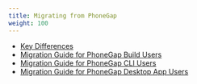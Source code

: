 ```yaml
---
title: Migrating from PhoneGap
weight: 100
---
```



- [Key Differences](introduction/)
- [Migration Guide for PhoneGap Build Users](guide_for_phonegap_build/)
- [Migration Guide for PhoneGap CLI Users](guide_for_phonegap_cli/)
- [Migration Guide for PhoneGap Desktop App Users](guide_for_phonegap_desktop/)


